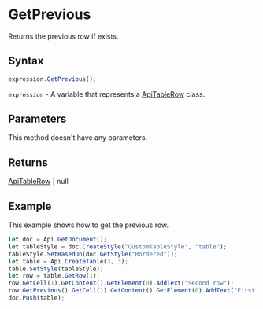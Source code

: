 # GetPrevious

Returns the previous row if exists.

## Syntax

```javascript
expression.GetPrevious();
```

`expression` - A variable that represents a [ApiTableRow](../ApiTableRow.md) class.

## Parameters

This method doesn't have any parameters.

## Returns

[ApiTableRow](../../ApiTableRow/ApiTableRow.md) \| null

## Example

This example shows how to get the previous row.

```javascript editor-
let doc = Api.GetDocument();
let tableStyle = doc.CreateStyle("CustomTableStyle", "table");
tableStyle.SetBasedOn(doc.GetStyle("Bordered"));
let table = Api.CreateTable(3, 3);
table.SetStyle(tableStyle);
let row = table.GetRow(1);
row.GetCell(1).GetContent().GetElement(0).AddText("Second row");
row.GetPrevious().GetCell(1).GetContent().GetElement(0).AddText("First row");
doc.Push(table);
```
